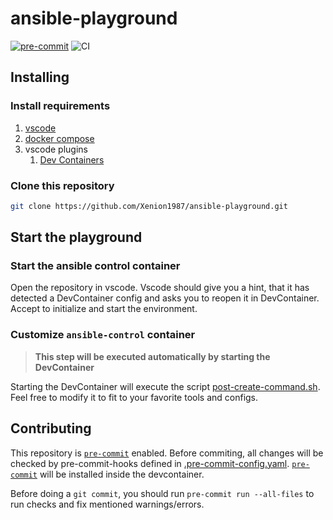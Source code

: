 # ansible-playground

[![pre-commit](https://img.shields.io/badge/pre--commit-enabled-brightgreen?logo=pre-commit)](https://github.com/pre-commit/pre-commit) ![CI](https://github.com/Xenion1987/ansible-playground/actions/workflows/pre-commit.yml/badge.svg)

## Installing

### Install requirements

1. [vscode](https://code.visualstudio.com/Download)
1. [docker compose](https://docs.docker.com/compose/install/)
1. vscode plugins
   1. [Dev Containers](https://marketplace.visualstudio.com/items?itemName=ms-vscode-remote.remote-containers)

### Clone this repository

```sh
git clone https://github.com/Xenion1987/ansible-playground.git
```

## Start the playground

### Start the ansible control container

Open the repository in vscode. Vscode should give you a hint, that it has detected a DevContainer config and asks you to reopen it in DevContainer. Accept to initialize and start the environment.

### Customize `ansible-control` container

> **This step will be executed automatically by starting the DevContainer**

Starting the DevContainer will execute the script [post-create-command.sh](./.devcontainer/scripts/post-create-command.sh). Feel free to modify it to fit to your favorite tools and configs.

## Contributing

This repository is [`pre-commit`](https://pre-commit.com/) enabled. Before commiting, all changes will be checked by pre-commit-hooks defined in [.pre-commit-config.yaml](./.pre-commit-config.yaml). [`pre-commit`](https://pre-commit.com/) will be installed inside the devcontainer.

Before doing a `git commit`, you should run `pre-commit run --all-files` to run checks and fix mentioned warnings/errors.
